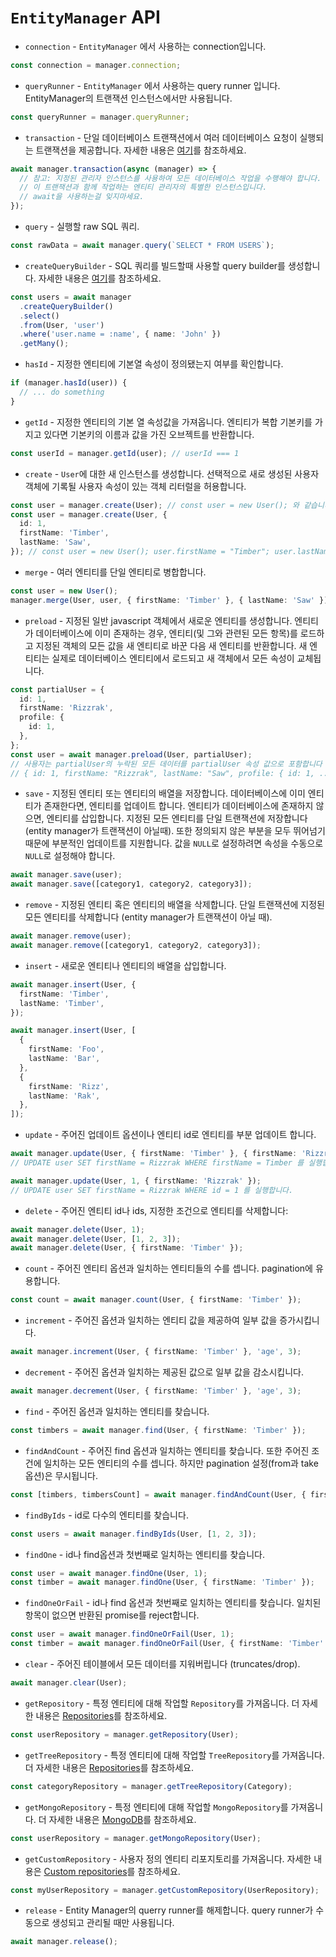 # `EntityManager` API

- `connection` - `EntityManager` 에서 사용하는 connection입니다.

```typescript
const connection = manager.connection;
```

- `queryRunner` - `EntityManager` 에서 사용하는 query runner 입니다. EntityManager의 트랜잭션 인스턴스에서만 사용됩니다.

```typescript
const queryRunner = manager.queryRunner;
```

- `transaction` - 단일 데이터베이스 트랜잭션에서 여러 데이터베이스 요청이 실행되는 트랜잭션을 제공합니다. 자세한 내용은 [여기](./transactions.md)를 참조하세요.

```typescript
await manager.transaction(async (manager) => {
  // 참고: 지정된 관리자 인스턴스를 사용하여 모든 데이터베이스 작업을 수행해야 합니다.
  // 이 트랜잭션과 함께 작업하는 엔티티 관리자의 특별한 인스턴스입니다.
  // await을 사용하는걸 잊지마세요.
});
```

- `query` - 실행할 raw SQL 쿼리.

```typescript
const rawData = await manager.query(`SELECT * FROM USERS`);
```

- `createQueryBuilder` - SQL 쿼리를 빌드할때 사용할 query builder를 생성합니다. 자세한 내용은 [여기](../queryBuilder/select-query-builder.md)를 참조하세요.

```typescript
const users = await manager
  .createQueryBuilder()
  .select()
  .from(User, 'user')
  .where('user.name = :name', { name: 'John' })
  .getMany();
```

- `hasId` - 지정한 엔티티에 기본열 속성이 정의됐는지 여부를 확인합니다.

```typescript
if (manager.hasId(user)) {
  // ... do something
}
```

- `getId` - 지정한 엔티티의 기본 열 속성값을 가져옵니다. 엔티티가 복합 기본키를 가지고 있다면 기본키의 이름과 값을 가진 오브젝트를 반환합니다.

```typescript
const userId = manager.getId(user); // userId === 1
```

- `create` - `User`에 대한 새 인스턴스를 생성합니다. 선택적으로 새로 생성된 사용자 객체에 기록될 사용자 속성이 있는 객체 리터럴을 허용합니다.

```typescript
const user = manager.create(User); // const user = new User(); 와 같습니다.
const user = manager.create(User, {
  id: 1,
  firstName: 'Timber',
  lastName: 'Saw',
}); // const user = new User(); user.firstName = "Timber"; user.lastName = "Saw"; 와 같습니다.
```

- `merge` - 여러 엔티티를 단일 엔티티로 병합합니다.

```typescript
const user = new User();
manager.merge(User, user, { firstName: 'Timber' }, { lastName: 'Saw' }); // user.firstName = "Timber"; user.lastName = "Saw"; 와 같습니다.
```

- `preload` - 지정된 일반 javascript 객체에서 새로운 엔티티를 생성합니다. 엔티티가 데이터베이스에 이미 존재하는 경우, 엔티티(및 그와 관련된 모든 항목)를 로드하고 지정된 객체의 모든 값을 새 엔티티로 바꾼 다음 새 엔티티를 반환합니다. 새 엔티티는 실제로 데이터베이스 엔티티에서 로드되고 새 객체에서 모든 속성이 교체됩니다.

```typescript
const partialUser = {
  id: 1,
  firstName: 'Rizzrak',
  profile: {
    id: 1,
  },
};
const user = await manager.preload(User, partialUser);
// 사용자는 partialUser의 누락된 모든 데이터를 partialUser 속성 값으로 포함합니다 :
// { id: 1, firstName: "Rizzrak", lastName: "Saw", profile: { id: 1, ... } }
```

- `save` - 지정된 엔티티 또는 엔티티의 배열을 저장합니다. 데이터베이스에 이미 엔티티가 존재한다면, 엔티티를 업데이트 합니다. 엔티티가 데이터베이스에 존재하지 않으면, 엔티티를 삽입합니다. 지정된 모든 엔티티를 단일 트랜잭션에 저장합니다 (entity manager가 트랜잭션이 아닐때). 또한 정의되지 않은 부분을 모두 뛰어넘기 때문에 부분적인 업데이트를 지원합니다. 값을 `NULL`로 설정하려면 속성을 수동으로 `NULL`로 설정해야 합니다.

```typescript
await manager.save(user);
await manager.save([category1, category2, category3]);
```

- `remove` - 지정된 엔티티 혹은 엔티티의 배열을 삭제합니다. 단일 트랜잭션에 지정된 모든 엔티티를 삭제합니다 (entity manager가 트랜잭션이 아닐 때).

```typescript
await manager.remove(user);
await manager.remove([category1, category2, category3]);
```

- `insert` - 새로운 엔티티나 엔티티의 배열을 삽입합니다.

```typescript
await manager.insert(User, {
  firstName: 'Timber',
  lastName: 'Timber',
});

await manager.insert(User, [
  {
    firstName: 'Foo',
    lastName: 'Bar',
  },
  {
    firstName: 'Rizz',
    lastName: 'Rak',
  },
]);
```

- `update` - 주어진 업데이트 옵션이나 엔티티 id로 엔티티를 부분 업데이트 합니다.

```typescript
await manager.update(User, { firstName: 'Timber' }, { firstName: 'Rizzrak' });
// UPDATE user SET firstName = Rizzrak WHERE firstName = Timber 를 실행합니다.

await manager.update(User, 1, { firstName: 'Rizzrak' });
// UPDATE user SET firstName = Rizzrak WHERE id = 1 를 실행합니다.
```

- `delete` - 주어진 엔티티 id나 ids, 지정한 조건으로 엔티티를 삭제합니다:

```typescript
await manager.delete(User, 1);
await manager.delete(User, [1, 2, 3]);
await manager.delete(User, { firstName: 'Timber' });
```

- `count` - 주어진 엔티티 옵션과 일치하는 엔티티들의 수를 셉니다. pagination에 유용합니다.

```typescript
const count = await manager.count(User, { firstName: 'Timber' });
```

- `increment` - 주어진 옵션과 일치하는 엔티티 값을 제공하여 일부 값을 증가시킵니다.

```typescript
await manager.increment(User, { firstName: 'Timber' }, 'age', 3);
```

- `decrement` - 주어진 옵션과 일치하는 제공된 값으로 일부 값을 감소시킵니다.

```typescript
await manager.decrement(User, { firstName: 'Timber' }, 'age', 3);
```

- `find` - 주어진 옵션과 일치하는 엔티티를 찾습니다.

```typescript
const timbers = await manager.find(User, { firstName: 'Timber' });
```

- `findAndCount` - 주어진 find 옵션과 일치하는 엔티티를 찾습니다. 또한 주어진 조건에 일치하는 모든 엔티티의 수를 셉니다. 하지만 pagination 설정(from과 take 옵션)은 무시됩니다.

```typescript
const [timbers, timbersCount] = await manager.findAndCount(User, { firstName: 'Timber' });
```

- `findByIds` - id로 다수의 엔티티를 찾습니다.

```typescript
const users = await manager.findByIds(User, [1, 2, 3]);
```

- `findOne` - id나 find옵션과 첫번째로 일치하는 엔티티를 찾습니다.

```typescript
const user = await manager.findOne(User, 1);
const timber = await manager.findOne(User, { firstName: 'Timber' });
```

- `findOneOrFail` - id나 find 옵션과 첫번째로 일치하는 엔티티를 찾습니다. 일치된 항목이 없으면 반환된 promise를 reject합니다.

```typescript
const user = await manager.findOneOrFail(User, 1);
const timber = await manager.findOneOrFail(User, { firstName: 'Timber' });
```

- `clear` - 주어진 테이블에서 모든 데이터를 지워버립니다 (truncates/drop).

```typescript
await manager.clear(User);
```

- `getRepository` - 특정 엔티티에 대해 작업할 `Repository`를 가져옵니다. 더 자세한 내용은 [Repositories](working-with-repository.md)를 참조하세요.

```typescript
const userRepository = manager.getRepository(User);
```

- `getTreeRepository` - 특정 엔티티에 대해 작업할 `TreeRepository`를 가져옵니다. 더 자세한 내용은 [Repositories](working-with-repository.md)를 참조하세요.

```typescript
const categoryRepository = manager.getTreeRepository(Category);
```

- `getMongoRepository` - 특정 엔티티에 대해 작업할 `MongoRepository`를 가져옵니다. 더 자세한 내용은 [MongoDB](./mongodb.md)를 참조하세요.

```typescript
const userRepository = manager.getMongoRepository(User);
```

- `getCustomRepository` - 사용자 정의 엔티티 리포지토리를 가져옵니다. 자세한 내용은 [Custom repositories](custom-repository.md)를 참조하세요.

```typescript
const myUserRepository = manager.getCustomRepository(UserRepository);
```

- `release` - Entity Manager의 querry runner를 해제합니다. query runner가 수동으로 생성되고 관리될 때만 사용됩니다.

```typescript
await manager.release();
```
